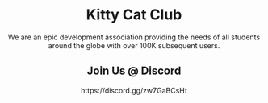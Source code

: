 <div align="center">
<h1>Kitty Cat Club</h1>
  <p>We are an epic development association providing the needs of all students around the globe with over 100K subsequent users.</p>
<h2>Join Us @ Discord</h2>
https://discord.gg/zw7GaBCsHt
<div>
